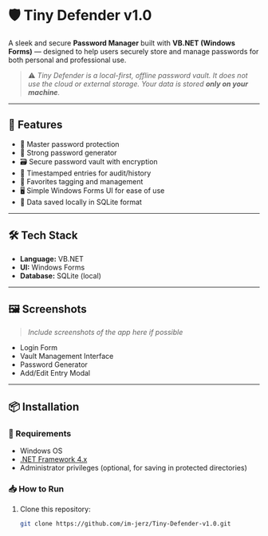 # 🛡️ Tiny Defender v1.0

A sleek and secure **Password Manager** built with **VB.NET (Windows Forms)** — designed to help users securely store and manage passwords for both personal and professional use.

> ⚠️ _Tiny Defender is a local-first, offline password vault. It does not use the cloud or external storage. Your data is stored **only on your machine**._

---

## 🚀 Features

- 🔐 Master password protection
- 🧠 Strong password generator
- 🗃️ Secure password vault with encryption
- 📅 Timestamped entries for audit/history
- 📌 Favorites tagging and management
- 🖥️ Simple Windows Forms UI for ease of use
- 💾 Data saved locally in SQLite format

---

## 🛠️ Tech Stack

- **Language:** VB.NET  
- **UI:** Windows Forms  
- **Database:** SQLite (local)

---

## 🖼️ Screenshots

> _Include screenshots of the app here if possible_
- Login Form
- Vault Management Interface
- Password Generator
- Add/Edit Entry Modal

---

## 📦 Installation

### 🔧 Requirements
- Windows OS
- [.NET Framework 4.x](https://dotnet.microsoft.com/en-us/download/dotnet-framework)
- Administrator privileges (optional, for saving in protected directories)

### 📥 How to Run

1. Clone this repository:
   ```bash
   git clone https://github.com/im-jerz/Tiny-Defender-v1.0.git
